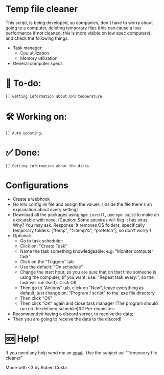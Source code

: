 # Temp file cleaner

This script, is being developed, so companies, don't have to worry about going to a computer, deleting temporary files (this can cause a loss performance if not cleaned, this is more visible on low spec computers), and check the following things:

- Task manager:
    - Cpu utilization
    - Memory utilization
- General computer specs

# 📃 To-do: 
    [] Getting information about CPU temperature
# 🛠️ Working on:
    [] Auto updating;

# ✅ Done: 
    [] Getting information about the disks


# Configurations
- Create a webhook
- Go into config.ini file and assign the values, (inside the file there's an explanation about every setting)
- Download all the packages using `npm install`, use `npm build` to make an executable with nexe. (Caution: Some antivirus will flag it has virus. Why? You may ask. Response: It removes OS folders, specifically temporary folders: ["temp", "%temp%", "prefetch"], so don't worry!)
- Optional:
    - Go to task scheduler: 
    - Click on: "Create Task"
    - Name the task something knowledgeable: e.g. "Monitor computer task"
    - Click on the "Triggers" tab
    - Use the default: "On schedule"
    - Change the start hour, so you are sure that on that time someone is using the computer, (if you want, use: "Repeat task every:", so the task will run itself). Click OK
    - Then go to "Actions" tab, click on "New", leave everything as default, just change on: "Program / script" to the .exe file directory
    - Then click "OK"
    - Then click "OK" again and close task manager (The program should run on the defined schedule)## Pre-requisites:
- Recommended having a discord server, to receive the data;   
- Then you are going to receive the data to the discord!


# 🆘 Help!

If you need any help send me an [email](mailto:rubenlavoscosta@gmail.com). Use the subject as: "Temporary file cleaner"

Made with <3 by Ruben Costa
